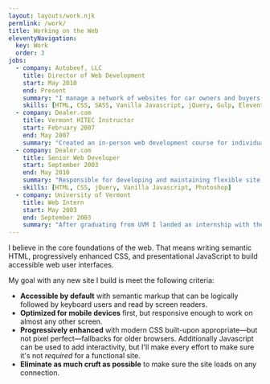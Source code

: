 ```yaml
---
layout: layouts/work.njk
permlink: /work/
title: Working on the Web
eleventyNavigation:
  key: Work
  order: 3
jobs:
  - company: Autobeef, LLC
    title: Director of Web Development
    start: May 2010
    end: Present
    summary: "I manage a network of websites for car owners and buyers. I’m focused on growing the network’s reach through content, advertising, and SEO strategies while managing the site’s email alert system with hundreds of thousands of subscribers."
    skills: [HTML, CSS, SASS, Vanilla Javascript, jQuery, Gulp, Eleventy, Perl, MySQL]
  - company: Dealer.com
    title: Vermont HITEC Instructor
    start: February 2007
    end: May 2007
    summary: "Created an in-person web development course for individuals with no prior web experience. The educational program was a partnership between Vermont HITEC and Dealer.com to provide technical skills and hands-on knowledge to individuals looking for a career change. We went over everything from basic HTML to Git best practices. All participants graduated and were offered full-time gigs."
  - company: Dealer.com
    title: Senior Web Developer
    start: September 2003
    end: May 2010
    summary: "Responsible for developing and maintaining flexible site templates to meet the needs of thousands of car dealership websites. I also built the corporate and special event websites."
    skills: [HTML, CSS, jQuery, Vanilla Javascript, Photoshop]
  - company: University of Vermont
    title: Web Intern
    start: May 2003
    end: September 2003
    summary: "After graduating from UVM I landed an internship with their web development team, where I spent time debugging template layout issues and processing images. It was a great first experience at how large-scale websites operate."
---
```


I believe in the core foundations of the web. That means writing semantic HTML, progressively enhanced CSS, and presentational JavaScript to build accessible web user interfaces. 

My goal with any new site I build is meet the following criteria:

+ **Accessible by default** with semantic markup that can be logically followed by keyboard users and read by screen readers.
+ **Optimized for mobile devices** first, but responsive enough to work on almost any other screen.
+ **Progressively enhanced** with modern CSS built-upon appropriate&#8212;but not pixel perfect&#8212;fallbacks for older browsers. Additionally Javascript can be used to add interactivity, but I'll make every effort to make sure it's not _required_ for a functional site. 
+ **Eliminate as much cruft as possible** to make sure the site loads on any connection.